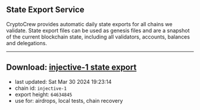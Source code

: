 ## State Export Service
CryptoCrew provides automatic daily state exports for all chains we validate. State export files can be used as genesis files and are a snapshot of the current blockchain state, including all validators, accounts, balances and delegations.

---
**Download: [injective-1 state export](https://dl-eu2.ccvalidators.com/SERVICE/injective/injective-1_export_64634845.json)**
---

- last updated: Sat Mar 30 2024 19:23:14
- chain id: `injective-1`
- export height: `64634845`
- use for: airdrops, local tests, chain recovery
